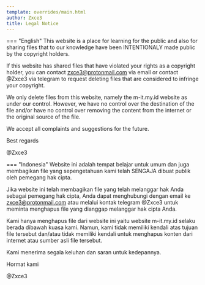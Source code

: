 ```yaml
---
template: overrides/main.html
author: Zxce3
title: Legal Notice
---
```


=== "English"
	This website is a place for learning for the public and also for sharing files that to our knowledge have been INTENTIONALY made public by the copyright holders.

If this website has shared files that have violated your rights as a copyright holder, you can contact zxce3@protonmail.com via email or contact @Zxce3 via telegram to request deleting files that are considered to infringe your copyright.

We only delete files from this website, namely the m-it.my.id website as under our control. However, we have no control over the destination of the file and/or have no control over removing the content from the internet or the original source of the file.

We accept all complaints and suggestions for the future.

Best regards

@Zxce3

=== "Indonesia"
	Website ini adalah tempat belajar untuk umum dan juga membagikan file yang sepengetahuan kami telah SENGAJA dibuat publik oleh pemegang hak cipta.

Jika website ini telah membagikan file yang telah melanggar hak Anda sebagai pemegang hak cipta, Anda dapat menghubungi dengan email ke zxce3@protonmail.com atau melalui kontak telegram @Zxce3 untuk meminta menghapus file yang dianggap melanggar hak cipta Anda.

Kami hanya menghapus file dari website ini yaitu website m-it.my.id selaku berada dibawah kuasa kami. Namun, kami tidak memiliki kendali atas tujuan file tersebut dan/atau tidak memiliki kendali untuk menghapus konten dari internet atau sumber asli file tersebut. 

Kami menerima segala keluhan dan saran untuk kedepannya.

Hormat kami

@Zxce3
